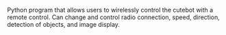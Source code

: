 Python program that allows users to wirelessly control the cutebot with a remote control.
Can change and control radio connection, speed, direction, detection of objects, and image display.
